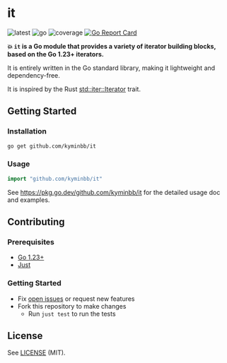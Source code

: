 # it

![latest](https://img.shields.io/badge/latest-v0.1.0-green)
![go](https://img.shields.io/badge/go-1.23-00ADD8?logo=go)
![coverage](https://img.shields.io/badge/coverage-100.0%25-44CC11)
[![Go Report Card](https://goreportcard.com/badge/github.com/kyminbb/it)](https://goreportcard.com/report/github.com/kyminbb/it)

**:boom: `it` is a Go module that provides a variety of iterator building blocks, based on the Go 1.23+ iterators.**

It is entirely written in the Go standard library, making it lightweight and dependency-free.

It is inspired by the Rust [std::iter::Iterator](https://doc.rust-lang.org/std/iter/trait.Iterator.html) trait.

## Getting Started

### Installation

```bash
go get github.com/kyminbb/it
```

### Usage

```go
import "github.com/kyminbb/it"
```

See <https://pkg.go.dev/github.com/kyminbb/it> for the detailed usage doc and examples.

## Contributing

### Prerequisites

- [Go 1.23+](https://go.dev/doc/install)
- [Just](https://just.systems/man/en/chapter_1.html)

### Getting Started

- Fix [open issues](https://github.com/kyminbb/it/issues) or request new features
- Fork this repository to make changes
  - Run `just test` to run the tests

## License

See [LICENSE](LICENSE) (MIT).

